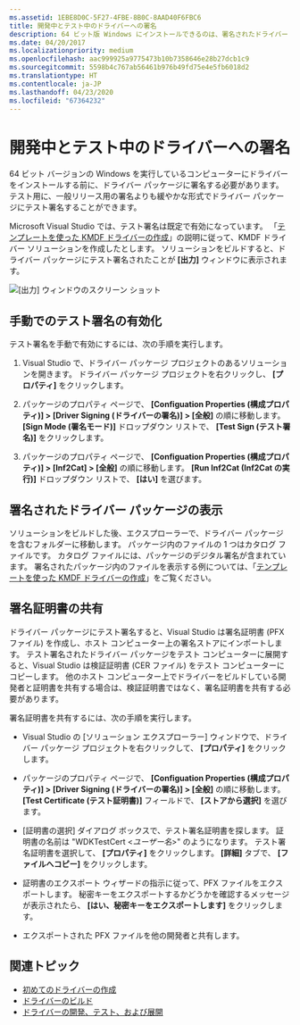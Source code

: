 ```yaml
---
ms.assetid: 1EBE8D0C-5F27-4FBE-8B0C-8AAD40F6FBC6
title: 開発中とテスト中のドライバーへの署名
description: 64 ビット版 Windows にインストールできるのは、署名されたドライバー パッケージだけです。  テスト目的の場合は、ドライバー パッケージにテスト署名できます。
ms.date: 04/20/2017
ms.localizationpriority: medium
ms.openlocfilehash: aac999925a9775473b10b7358646e28b27dcb1c9
ms.sourcegitcommit: 5598b4c767ab56461b976b49fd75e4e5fb6018d2
ms.translationtype: HT
ms.contentlocale: ja-JP
ms.lasthandoff: 04/23/2020
ms.locfileid: "67364232"
---
```

# <a name="signing-a-driver-during-development-and-testing"></a>開発中とテスト中のドライバーへの署名

64 ビット バージョンの Windows を実行しているコンピューターにドライバーをインストールする前に、ドライバー パッケージに署名する必要があります。 テスト用に、一般リリース用の署名よりも緩やかな形式でドライバー パッケージにテスト署名することができます。

Microsoft Visual Studio では、テスト署名は既定で有効になっています。 「[テンプレートを使った KMDF ドライバーの作成](https://docs.microsoft.com/windows-hardware/drivers/gettingstarted/writing-a-kmdf-driver-based-on-a-template)」の説明に従って、KMDF ドライバー ソリューションを作成したとします。 ソリューションをビルドすると、ドライバー パッケージにテスト署名されたことが **[出力]** ウィンドウに表示されます。

![[出力] ウィンドウのスクリーン ショット](images/SigningADriver01.png)

## <a name="span-idenabling_test_signing_manuallyspanspan-idenabling_test_signing_manuallyspanenabling-test-signing-manually"></a><span id="enabling_test_signing_manually"></span><span id="ENABLING_TEST_SIGNING_MANUALLY"></span>手動でのテスト署名の有効化


テスト署名を手動で有効にするには、次の手順を実行します。

1.  Visual Studio で、ドライバー パッケージ プロジェクトのあるソリューションを開きます。 ドライバー パッケージ プロジェクトを右クリックし、 **[プロパティ]** をクリックします。

2.  パッケージのプロパティ ページで、 **[Configuation Properties (構成プロパティ)] &gt; [Driver Signing (ドライバーの署名)] &gt; [全般]** の順に移動します。 **[Sign Mode (署名モード)]** ドロップダウン リストで、 **[Test Sign (テスト署名)]** をクリックします。

3.  パッケージのプロパティ ページで、 **[Configuation Properties (構成プロパティ)] &gt; [Inf2Cat] &gt; [全般]** の順に移動します。 **[Run Inf2Cat (Inf2Cat の実行)]** ドロップダウン リストで、 **[はい]** を選びます。

## <a name="span-idviewing_the_signed_driver_packagespanspan-idviewing_the_signed_driver_packagespanspan-idviewing_the_signed_driver_packagespanviewing-the-signed-driver-package"></a><span id="Viewing_the_signed_driver_package"></span><span id="viewing_the_signed_driver_package"></span><span id="VIEWING_THE_SIGNED_DRIVER_PACKAGE"></span>署名されたドライバー パッケージの表示


ソリューションをビルドした後、エクスプローラーで、ドライバー パッケージを含むフォルダーに移動します。 パッケージ内のファイルの 1 つはカタログ ファイルです。 カタログ ファイルには、パッケージのデジタル署名が含まれています。 署名されたパッケージ内のファイルを表示する例については、「[テンプレートを使った KMDF ドライバーの作成](https://docs.microsoft.com/windows-hardware/drivers/gettingstarted/writing-a-kmdf-driver-based-on-a-template)」をご覧ください。

## <a name="span-idsharing_a_signing_certificatespanspan-idsharing_a_signing_certificatespanspan-idsharing_a_signing_certificatespansharing-a-signing-certificate"></a><span id="Sharing_a_signing_certificate"></span><span id="sharing_a_signing_certificate"></span><span id="SHARING_A_SIGNING_CERTIFICATE"></span>署名証明書の共有


ドライバー パッケージにテスト署名すると、Visual Studio は署名証明書 (PFX ファイル) を作成し、ホスト コンピューター上の署名ストアにインポートします。 テスト署名されたドライバー パッケージをテスト コンピューターに展開すると、Visual Studio は検証証明書 (CER ファイル) をテスト コンピューターにコピーします。 他のホスト コンピューター上でドライバーをビルドしている開発者と証明書を共有する場合は、検証証明書ではなく、署名証明書を共有する必要があります。

署名証明書を共有するには、次の手順を実行します。

-   Visual Studio の [ソリューション エクスプローラー] ウィンドウで、ドライバー パッケージ プロジェクトを右クリックして、 **[プロパティ]** をクリックします。
-   パッケージのプロパティ ページで、 **[Configuation Properties (構成プロパティ)] &gt; [Driver Signing (ドライバーの署名)] &gt; [全般]** の順に移動します。 **[Test Certificate (テスト証明書)]** フィールドで、 **[ストアから選択]** を選びます。

-   [証明書の選択] ダイアログ ボックスで、テスト署名証明書を探します。 証明書の名前は "WDKTestCert <*ユーザー名*>" のようになります。 テスト署名証明書を選択して、 **[プロパティ]** をクリックします。 **[詳細]** タブで、 **[ファイルへコピー]** をクリックします。
-   証明書のエクスポート ウィザードの指示に従って、PFX ファイルをエクスポートします。 秘密キーをエクスポートするかどうかを確認するメッセージが表示されたら、 **[はい、秘密キーをエクスポートします]** をクリックします。
-   エクスポートされた PFX ファイルを他の開発者と共有します。

## <a name="span-idrelated_topicsspanrelated-topics"></a><span id="related_topics"></span>関連トピック


* [初めてのドライバーの作成](https://docs.microsoft.com/windows-hardware/drivers/gettingstarted/writing-your-first-driver)
* [ドライバーのビルド](building-a-driver.md)
* [ドライバーの開発、テスト、および展開](index.md)
 

 






